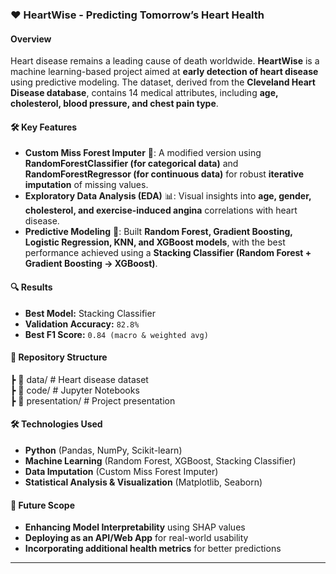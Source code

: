 ### ❤️ HeartWise - Predicting Tomorrow’s Heart Health  

#### Overview  
Heart disease remains a leading cause of death worldwide. **HeartWise** is a machine learning-based project aimed at **early detection of heart disease** using predictive modeling. The dataset, derived from the **Cleveland Heart Disease database**, contains 14 medical attributes, including **age, cholesterol, blood pressure, and chest pain type**.  

#### 🛠️ Key Features  
- **Custom Miss Forest Imputer** 🌲: A modified version using **RandomForestClassifier (for categorical data)** and **RandomForestRegressor (for continuous data)** for robust **iterative imputation** of missing values.  
- **Exploratory Data Analysis (EDA)** 📊: Visual insights into **age, gender, cholesterol, and exercise-induced angina** correlations with heart disease.  
- **Predictive Modeling** 🤖: Built **Random Forest, Gradient Boosting, Logistic Regression, KNN, and XGBoost models**, with the best performance achieved using a **Stacking Classifier (Random Forest + Gradient Boosting → XGBoost)**.  

#### 🔍 Results  
- **Best Model:** Stacking Classifier  
- **Validation Accuracy:** `82.8%`  
- **Best F1 Score:** `0.84 (macro & weighted avg)`  

#### 📂 Repository Structure  
┣ 📜 data/ # Heart disease dataset <br>
┣ 📜 code/ # Jupyter Notebooks <br>
┣ 📜 presentation/ # Project presentation <br>

#### 🛠️ Technologies Used  
- **Python** (Pandas, NumPy, Scikit-learn)  
- **Machine Learning** (Random Forest, XGBoost, Stacking Classifier)  
- **Data Imputation** (Custom Miss Forest Imputer)  
- **Statistical Analysis & Visualization** (Matplotlib, Seaborn)  

#### 🚀 Future Scope  
- **Enhancing Model Interpretability** using SHAP values  
- **Deploying as an API/Web App** for real-world usability  
- **Incorporating additional health metrics** for better predictions  

---
